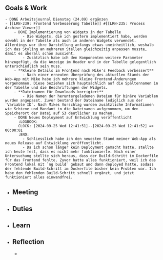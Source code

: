 ## Goals & Work
	- DONE Arbeitsjournal Dienstag (24.09) ergänzen
	- [[LRN-239: Frontend Verbesserung Tabelle]] #[[LRN-235: Process Archive Viewer]]
		- DONE Implementierung von Widgets in der Tabelle
			- Die Widgets, die ich gestern implementiert habe, werden sowohl in der Tabelle als auch in anderen Widgets verwendet. Allerdings war ihre Darstellung anfangs etwas uneinheitlich, weshalb ich das Styling an mehreren Stellen gleichzeitig anpassen musste, damit es überall schön aussieht.
			- Zusätzlich habe ich den Komponenten weitere Parameter hinzugefügt, da die Anzeige im Header und in der Tabelle gelegentlich unterschiedlich sein muss.
		- **Kleine Details im Frontend nach Mike's Feedback verbessert**
			- Nach einer erneuten Überprüfung des aktuellen Stands der Web-App mit Mike habe ich mehrere kleine Frontend-Änderungen vorgenommen. Diese beziehen sich hauptsächlich auf die Spaltennamen in der Tabelle und die Beschriftungen der Widgets.
		- **Dateinamen für Downloads korrigiert**
			- Die Namen der heruntergeladenen Dateien für binäre Variablen wurden angepasst. Zuvor bestand der Dateiname lediglich aus der `Variable ID`. Nach Mikes Vorschlag wurden zusätzliche Informationen wie Schiene und Mandant in die Dateinamen aufgenommen, um den Speicherort der Datei auf S3 deutlicher zu machen.
		- DONE Neues Deployment auf Entwicklung veröffentlicht
		  :LOGBOOK:
		  CLOCK: [2024-09-25 Wed 12:41:51]--[2024-09-25 Wed 12:41:52] => 00:00:01
		  :END:
			- Schliesslich habe ich den neuesten Stand meiner Web-App als neues Release auf Entwicklung veröffentlicht.
			- Da ich schon länger kein Deployment gemacht hatte, stellte ich heute fest, dass es nicht mehr funktionierte. Nach einer Untersuchung stellte sich heraus, dass der Build-Schritt im Dockerfile für das Frontend fehlte. Zuvor hatte alles funktioniert, weil ich das Frontend lokal mit `ng build` gebaut und dann deployed hatte, sodass der fehlende Build-Schritt im Dockerfile bisher kein Problem war. Ich habe den fehlenden Build-Schritt schnell ergänzt, und jetzt funktioniert alles einwandfrei.
- ## Meeting
- ## Duties
- ## Learn
- ## Reflection
	-